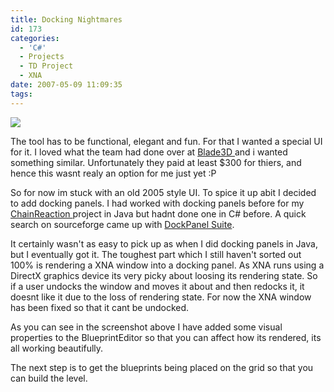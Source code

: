 ```yaml
---
title: Docking Nightmares
id: 173
categories:
  - 'C#'
  - Projects
  - TD Project
  - XNA
date: 2007-05-09 11:09:35
tags:
---
```


![](https://www.mikecann.co.uk/Work/TDProject/engine04.png)

The tool has to be functional, elegant and fun. For that I wanted a special UI for it. I loved what the team had done over at [Blade3D ](https://www.blade3d.com/MediaGallery/tabid/74/Default.aspx)and i wanted something similar. Unfortunately they paid at least $300 for thiers, and hence this wasnt realy an option for me just yet :P

So for now im stuck with an old 2005 style UI. To spice it up abit I decided to add docking panels. I had worked with docking panels before for my [ChainReaction ](https://www.mikecann.co.uk/?p=168)project in Java but hadnt done one in C# before. A quick search on sourceforge came up with [DockPanel Suite](https://sourceforge.net/projects/dockpanelsuite/). 

It certainly wasn't as easy to pick up as when I did docking panels in Java, but I eventually got it. The toughest part which I still haven't sorted out 100% is rendering a XNA window into a docking panel. As XNA runs using a DirectX graphics device its very picky about loosing its rendering state. So if a user undocks the window and moves it about and then redocks it, it doesnt like it due to the loss of rendering state. For now the XNA window has been fixed so that it cant be undocked.

As you can see in the screenshot above I have added some visual properties to the BlueprintEditor so that you can affect how its rendered, its all working beautifully. 

The next step is to get the blueprints being placed on the grid so that you can build the level.